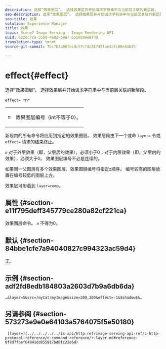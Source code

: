 ```yaml
---
description: 选择“效果图层”。 选择效果层并开始请求字符串中与当前层关联的新层段。
seo-description: 选择“效果图层”。 选择效果层并开始请求字符串中与当前层关联的新层段。
seo-title: 效果
solution: Experience Manager
title: 效果
topic: Scene7 Image Serving - Image Rendering API
uuid: 622dc7ca-55b8-4a82-b9a7-65588aee87d0
translation-type: tm+mt
source-git-commit: 7bc7b3a86fbcdc57cfdc31745fae3afc06e44b15

---
```



# effect{#effect}

选择“效果图层”。 选择效果层并开始请求字符串中与当前层关联的新层段。

`effect= *`n`*`

<table id="simpletable_C48DABF486604D2B9F3CBC1CD01AC76D"> 
 <tr class="strow"> 
  <td class="stentry"> <p><span class="codeph"> <span class="varname"> n</span></span> </p> </td> 
  <td class="stentry"> <p>效果图层编号（int不等于0）。 </p></td> 
 </tr> 
</table>

新段内的所有命令将应用到指定的效果图层。 效果层段由下一个或命 `layer=` 令或 `effect=` 请求的结束终止。

*`n`* 对于外层效果（即，父层后的效果），必须小于0；对于内层效果（即，父层内的效果），必须大于0。 效果图层编号不必是连续的。

如果同一父图层有多个效果图层，效果图层编号将指定z顺序。 编号较高的图层放置在编号较低的图层上方。

效果层可附着到 `layer=comp`。

## 属性 {#section-e11f795deff345779ce280a82cf221ca}

效果图层命令。 *`n`* 不得为0。

## 默认 {#section-84bbe1cfe7a94040827c994323ac59d4}

无。

## 示例 {#section-adf2fd8edb184803a2603d7b9a6db6da}

`…&layer=5&src=/myCat/myImage&size=200,200&effect=-1&$shadow$&…`

## 另请参阅 {#section-573273e9e0e64103a5764075f5e50180}

` [layer=](../../../../../is-api/http-ref/image-serving-api-ref/c-http-protocol-reference/c-command-reference/r-layer.md#reference-0f8d7fbef64841dd855917bd8fc22e6d)`
